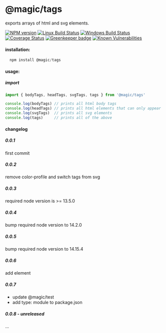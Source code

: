 # @magic/tags

exports arrays of html and svg elements.

[![NPM version][npm-image]][npm-url]
[![Linux Build Status][travis-image]][travis-url]
[![Windows Build Status][appveyor-image]][appveyor-url]
[![Coverage Status][coveralls-image]][coveralls-url]
[![Greenkeeper badge][greenkeeper-image]][greenkeeper-url]
[![Known Vulnerabilities][snyk-image]][snyk-url]

[npm-image]: https://img.shields.io/npm/v/@magic/tags.svg
[npm-url]: https://www.npmjs.com/package/@magic/tags
[travis-image]: https://img.shields.io/travis/com/magic/tags/master
[travis-url]: https://travis-ci.com/magic/tags
[appveyor-image]: https://img.shields.io/appveyor/ci/magic/tags/master.svg
[appveyor-url]: https://ci.appveyor.com/project/magic/tags/branch/master
[coveralls-image]: https://coveralls.io/repos/github/magic/tags/badge.svg
[coveralls-url]: https://coveralls.io/github/magic/tags
[greenkeeper-image]: https://badges.greenkeeper.io/magic/tags.svg
[greenkeeper-url]: https://badges.greenkeeper.io/magic/tags.svg
[snyk-image]: https://snyk.io/test/github/magic/tags/badge.svg
[snyk-url]: https://snyk.io/test/github/magic/tags

#### installation:
```javascript
  npm install @magic/tags
```

#### usage:

##### import
```javascript
import { bodyTags, headTags, svgTags, tags } from '@magic/tags'

console.log(bodyTags) // prints all html body tags
console.log(headTags) // prints all html elements that can only appear outside of the body
console.log(svgTags)  // prints all svg elements
console.log(tags)     // prints all of the above
```

#### changelog

##### 0.0.1
first commit

##### 0.0.2
remove color-profile and switch tags from svg

##### 0.0.3
required node version is >= 13.5.0

##### 0.0.4
bump required node version to 14.2.0

##### 0.0.5
bump required node version to 14.15.4

##### 0.0.6
add <picture> element

##### 0.0.7
* update @magic/test
* add type: module to package.json

##### 0.0.8 - unreleased
...
